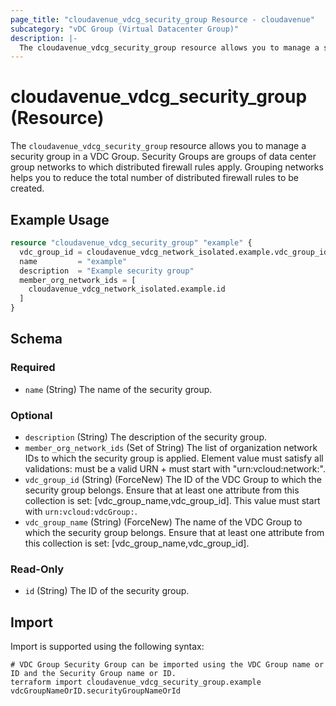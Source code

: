 ```yaml
---
page_title: "cloudavenue_vdcg_security_group Resource - cloudavenue"
subcategory: "vDC Group (Virtual Datacenter Group)"
description: |-
  The cloudavenue_vdcg_security_group resource allows you to manage a security group in a VDC Group. Security Groups are groups of data center group networks to which distributed firewall rules apply. Grouping networks helps you to reduce the total number of distributed firewall rules to be created.
---
```


# cloudavenue_vdcg_security_group (Resource)

The `cloudavenue_vdcg_security_group` resource allows you to manage a security group in a VDC Group. Security Groups are groups of data center group networks to which distributed firewall rules apply. Grouping networks helps you to reduce the total number of distributed firewall rules to be created.
 
## Example Usage

```terraform
resource "cloudavenue_vdcg_security_group" "example" {
  vdc_group_id = cloudavenue_vdcg_network_isolated.example.vdc_group_id
  name         = "example"
  description  = "Example security group"
  member_org_network_ids = [
    cloudavenue_vdcg_network_isolated.example.id
  ]
}
```

<!-- schema generated by tfplugindocs -->
## Schema

### Required

- `name` (String) The name of the security group.

### Optional

- `description` (String) The description of the security group.
- `member_org_network_ids` (Set of String) The list of organization network IDs to which the security group is applied. Element value must satisfy all validations: must be a valid URN + must start with "urn:vcloud:network:".
- `vdc_group_id` (String) (ForceNew) The ID of the VDC Group to which the security group belongs. Ensure that at least one attribute from this collection is set: [vdc_group_name,vdc_group_id]. This value must start with `urn:vcloud:vdcGroup:`.
- `vdc_group_name` (String) (ForceNew) The name of the VDC Group to which the security group belongs. Ensure that at least one attribute from this collection is set: [vdc_group_name,vdc_group_id].

### Read-Only

- `id` (String) The ID of the security group.

## Import

Import is supported using the following syntax:
```shell
# VDC Group Security Group can be imported using the VDC Group name or ID and the Security Group name or ID.
terraform import cloudavenue_vdcg_security_group.example vdcGroupNameOrID.securityGroupNameOrId
```